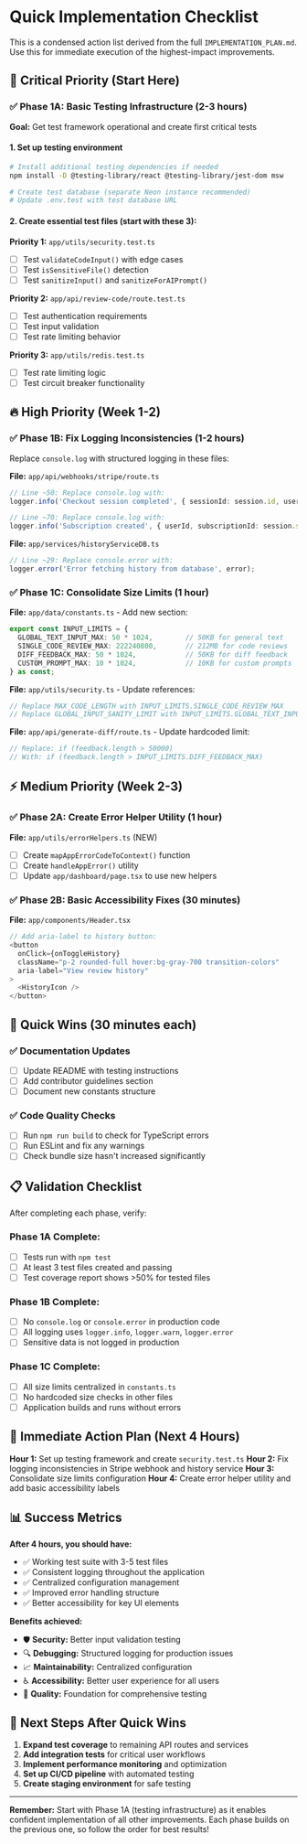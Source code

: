 # Quick Implementation Checklist

This is a condensed action list derived from the full `IMPLEMENTATION_PLAN.md`. Use this for immediate execution of the highest-impact improvements.

## 🚨 Critical Priority (Start Here)

### ✅ Phase 1A: Basic Testing Infrastructure (2-3 hours)

**Goal:** Get test framework operational and create first critical tests

#### 1. Set up testing environment
```bash
# Install additional testing dependencies if needed
npm install -D @testing-library/react @testing-library/jest-dom msw

# Create test database (separate Neon instance recommended)
# Update .env.test with test database URL
```

#### 2. Create essential test files (start with these 3):

**Priority 1:** `app/utils/security.test.ts`
- [ ] Test `validateCodeInput()` with edge cases
- [ ] Test `isSensitiveFile()` detection
- [ ] Test `sanitizeInput()` and `sanitizeForAIPrompt()`

**Priority 2:** `app/api/review-code/route.test.ts`  
- [ ] Test authentication requirements
- [ ] Test input validation
- [ ] Test rate limiting behavior

**Priority 3:** `app/utils/redis.test.ts`
- [ ] Test rate limiting logic
- [ ] Test circuit breaker functionality

## 🔥 High Priority (Week 1-2)

### ✅ Phase 1B: Fix Logging Inconsistencies (1-2 hours)

Replace `console.log` with structured logging in these files:

**File:** `app/api/webhooks/stripe/route.ts`
```typescript
// Line ~50: Replace console.log with:
logger.info('Checkout session completed', { sessionId: session.id, userId, plan });

// Line ~70: Replace console.log with:  
logger.info('Subscription created', { userId, subscriptionId: session.subscription });
```

**File:** `app/services/historyServiceDB.ts`
```typescript
// Line ~29: Replace console.error with:
logger.error('Error fetching history from database', error);
```

### ✅ Phase 1C: Consolidate Size Limits (1 hour)

**File:** `app/data/constants.ts` - Add new section:
```typescript
export const INPUT_LIMITS = {
  GLOBAL_TEXT_INPUT_MAX: 50 * 1024,        // 50KB for general text
  SINGLE_CODE_REVIEW_MAX: 222240800,       // 212MB for code reviews  
  DIFF_FEEDBACK_MAX: 50 * 1024,            // 50KB for diff feedback
  CUSTOM_PROMPT_MAX: 10 * 1024,            // 10KB for custom prompts
} as const;
```

**File:** `app/utils/security.ts` - Update references:
```typescript
// Replace MAX_CODE_LENGTH with INPUT_LIMITS.SINGLE_CODE_REVIEW_MAX
// Replace GLOBAL_INPUT_SANITY_LIMIT with INPUT_LIMITS.GLOBAL_TEXT_INPUT_MAX
```

**File:** `app/api/generate-diff/route.ts` - Update hardcoded limit:
```typescript
// Replace: if (feedback.length > 50000)
// With: if (feedback.length > INPUT_LIMITS.DIFF_FEEDBACK_MAX)
```

## ⚡ Medium Priority (Week 2-3)

### ✅ Phase 2A: Create Error Helper Utility (1 hour)

**File:** `app/utils/errorHelpers.ts` (NEW)
- [ ] Create `mapAppErrorCodeToContext()` function
- [ ] Create `handleAppError()` utility
- [ ] Update `app/dashboard/page.tsx` to use new helpers

### ✅ Phase 2B: Basic Accessibility Fixes (30 minutes)

**File:** `app/components/Header.tsx`
```typescript
// Add aria-label to history button:
<button
  onClick={onToggleHistory}
  className="p-2 rounded-full hover:bg-gray-700 transition-colors"
  aria-label="View review history"
>
  <HistoryIcon />
</button>
```

## 🎯 Quick Wins (30 minutes each)

### ✅ Documentation Updates
- [ ] Update README with testing instructions
- [ ] Add contributor guidelines section
- [ ] Document new constants structure

### ✅ Code Quality Checks
- [ ] Run `npm run build` to check for TypeScript errors
- [ ] Run ESLint and fix any warnings
- [ ] Check bundle size hasn't increased significantly

## 📋 Validation Checklist

After completing each phase, verify:

### Phase 1A Complete:
- [ ] Tests run with `npm test`
- [ ] At least 3 test files created and passing
- [ ] Test coverage report shows >50% for tested files

### Phase 1B Complete:
- [ ] No `console.log` or `console.error` in production code
- [ ] All logging uses `logger.info`, `logger.warn`, `logger.error`
- [ ] Sensitive data is not logged in production

### Phase 1C Complete:
- [ ] All size limits centralized in `constants.ts`
- [ ] No hardcoded size checks in other files
- [ ] Application builds and runs without errors

## 🚀 Immediate Action Plan (Next 4 Hours)

**Hour 1:** Set up testing framework and create `security.test.ts`
**Hour 2:** Fix logging inconsistencies in Stripe webhook and history service
**Hour 3:** Consolidate size limits configuration
**Hour 4:** Create error helper utility and add basic accessibility labels

## 📊 Success Metrics

**After 4 hours, you should have:**
- ✅ Working test suite with 3-5 test files
- ✅ Consistent logging throughout the application
- ✅ Centralized configuration management
- ✅ Improved error handling structure
- ✅ Better accessibility for key UI elements

**Benefits achieved:**
- 🛡️ **Security:** Better input validation testing
- 🔍 **Debugging:** Structured logging for production issues
- 📈 **Maintainability:** Centralized configuration
- ♿ **Accessibility:** Better user experience for all users
- 🧪 **Quality:** Foundation for comprehensive testing

## 🔄 Next Steps After Quick Wins

1. **Expand test coverage** to remaining API routes and services
2. **Add integration tests** for critical user workflows  
3. **Implement performance monitoring** and optimization
4. **Set up CI/CD pipeline** with automated testing
5. **Create staging environment** for safe testing

---

**Remember:** Start with Phase 1A (testing infrastructure) as it enables confident implementation of all other improvements. Each phase builds on the previous one, so follow the order for best results!